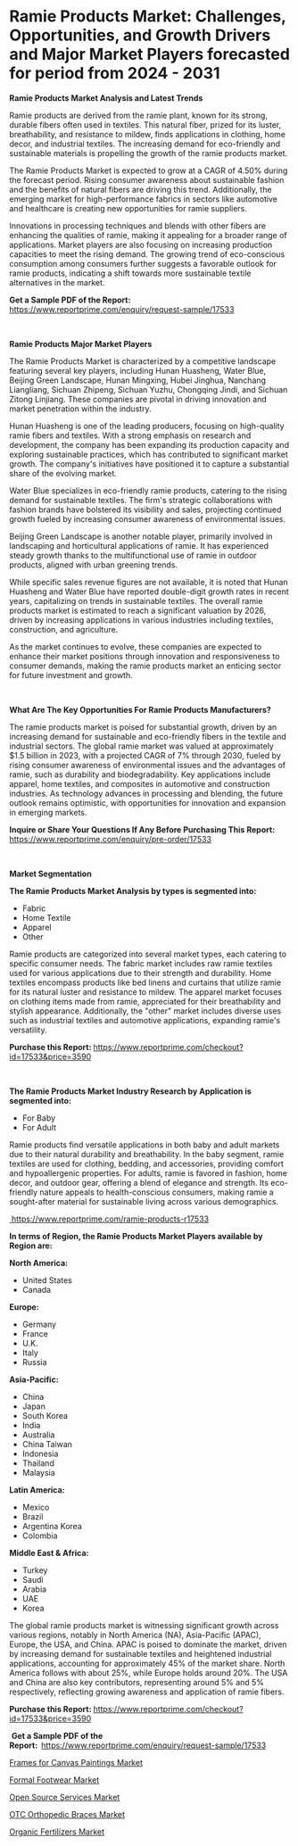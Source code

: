 <p><h1>Ramie Products Market: Challenges, Opportunities, and Growth Drivers and Major Market Players forecasted for period from 2024 - 2031</h1></p><p><strong>Ramie Products Market Analysis and Latest Trends</strong></p>
<p><p>Ramie products are derived from the ramie plant, known for its strong, durable fibers often used in textiles. This natural fiber, prized for its luster, breathability, and resistance to mildew, finds applications in clothing, home decor, and industrial textiles. The increasing demand for eco-friendly and sustainable materials is propelling the growth of the ramie products market. </p><p>The Ramie Products Market is expected to grow at a CAGR of 4.50% during the forecast period. Rising consumer awareness about sustainable fashion and the benefits of natural fibers are driving this trend. Additionally, the emerging market for high-performance fabrics in sectors like automotive and healthcare is creating new opportunities for ramie suppliers. </p><p>Innovations in processing techniques and blends with other fibers are enhancing the qualities of ramie, making it appealing for a broader range of applications. Market players are also focusing on increasing production capacities to meet the rising demand. The growing trend of eco-conscious consumption among consumers further suggests a favorable outlook for ramie products, indicating a shift towards more sustainable textile alternatives in the market.</p></p>
<p><strong>Get a Sample PDF of the Report:&nbsp;</strong> <a href="https://www.reportprime.com/enquiry/request-sample/17533?utm_campaign=12&utm_medium=2&utm_source=Github&utm_content=ia&utm_term=24122024&utm_id=ramie-products">https://www.reportprime.com/enquiry/request-sample/17533</a></p>
<p>&nbsp;</p>
<p><strong>Ramie Products Major Market Players</strong></p>
<p><p>The Ramie Products Market is characterized by a competitive landscape featuring several key players, including Hunan Huasheng, Water Blue, Beijing Green Landscape, Hunan Mingxing, Hubei Jinghua, Nanchang Liangliang, Sichuan Zhipeng, Sichuan Yuzhu, Chongqing Jindi, and Sichuan Zitong Linjiang. These companies are pivotal in driving innovation and market penetration within the industry.</p><p>Hunan Huasheng is one of the leading producers, focusing on high-quality ramie fibers and textiles. With a strong emphasis on research and development, the company has been expanding its production capacity and exploring sustainable practices, which has contributed to significant market growth. The company's initiatives have positioned it to capture a substantial share of the evolving market.</p><p>Water Blue specializes in eco-friendly ramie products, catering to the rising demand for sustainable textiles. The firm's strategic collaborations with fashion brands have bolstered its visibility and sales, projecting continued growth fueled by increasing consumer awareness of environmental issues.</p><p>Beijing Green Landscape is another notable player, primarily involved in landscaping and horticultural applications of ramie. It has experienced steady growth thanks to the multifunctional use of ramie in outdoor products, aligned with urban greening trends.</p><p>While specific sales revenue figures are not available, it is noted that Hunan Huasheng and Water Blue have reported double-digit growth rates in recent years, capitalizing on trends in sustainable textiles. The overall ramie products market is estimated to reach a significant valuation by 2026, driven by increasing applications in various industries including textiles, construction, and agriculture.</p><p>As the market continues to evolve, these companies are expected to enhance their market positions through innovation and responsiveness to consumer demands, making the ramie products market an enticing sector for future investment and growth.</p></p>
<p>&nbsp;</p>
<p><strong>What Are The Key Opportunities For Ramie Products Manufacturers?</strong></p>
<p><p>The ramie products market is poised for substantial growth, driven by an increasing demand for sustainable and eco-friendly fibers in the textile and industrial sectors. The global ramie market was valued at approximately $1.5 billion in 2023, with a projected CAGR of 7% through 2030, fueled by rising consumer awareness of environmental issues and the advantages of ramie, such as durability and biodegradability. Key applications include apparel, home textiles, and composites in automotive and construction industries. As technology advances in processing and blending, the future outlook remains optimistic, with opportunities for innovation and expansion in emerging markets.</p></p>
<p><strong>Inquire or Share Your Questions If Any Before Purchasing This Report:</strong> <a href="https://www.reportprime.com/enquiry/pre-order/17533?utm_campaign=12&utm_medium=2&utm_source=Github&utm_content=ia&utm_term=24122024&utm_id=ramie-products">https://www.reportprime.com/enquiry/pre-order/17533</a></p>
<p>&nbsp;</p>
<p><strong>Market Segmentation</strong></p>
<p><strong>The Ramie Products Market Analysis by types is segmented into:</strong></p>
<p><ul><li>Fabric</li><li>Home Textile</li><li>Apparel</li><li>Other</li></ul></p>
<p><p>Ramie products are categorized into several market types, each catering to specific consumer needs. The fabric market includes raw ramie textiles used for various applications due to their strength and durability. Home textiles encompass products like bed linens and curtains that utilize ramie for its natural luster and resistance to mildew. The apparel market focuses on clothing items made from ramie, appreciated for their breathability and stylish appearance. Additionally, the "other" market includes diverse uses such as industrial textiles and automotive applications, expanding ramie's versatility.</p></p>
<p><strong>Purchase this Report:&nbsp;</strong><a href="https://www.reportprime.com/checkout?id=17533&price=3590&utm_campaign=12&utm_medium=2&utm_source=Github&utm_content=ia&utm_term=24122024&utm_id=ramie-products">https://www.reportprime.com/checkout?id=17533&price=3590</a></p>
<p>&nbsp;</p>
<p><strong>The Ramie Products Market Industry Research by Application is segmented into:</strong></p>
<p><ul><li>For Baby</li><li>For Adult</li></ul></p>
<p><p>Ramie products find versatile applications in both baby and adult markets due to their natural durability and breathability. In the baby segment, ramie textiles are used for clothing, bedding, and accessories, providing comfort and hypoallergenic properties. For adults, ramie is favored in fashion, home decor, and outdoor gear, offering a blend of elegance and strength. Its eco-friendly nature appeals to health-conscious consumers, making ramie a sought-after material for sustainable living across various demographics.</p></p>
<p><a href="https://www.reportprime.com/ramie-products-r17533?utm_campaign=12&utm_medium=2&utm_source=Github&utm_content=ia&utm_term=24122024&utm_id=ramie-products">&nbsp;https://www.reportprime.com/ramie-products-r17533</a></p>
<p><strong>In terms of Region, the Ramie Products Market Players available by Region are:</strong></p>
<p>
    <p> <strong> North America: </strong>
        <ul>
            <li>United States</li>
            <li>Canada</li>
        </ul>
        </p> 
    <p> <strong> Europe: </strong>
        <ul>
            <li>Germany</li>
            <li>France</li>
            <li>U.K.</li>
            <li>Italy</li>
            <li>Russia</li>
        </ul>
        </p> 
    <p> <strong> Asia-Pacific: </strong>
        <ul>
            <li>China</li>
            <li>Japan</li>
            <li>South Korea</li>
            <li>India</li>
            <li>Australia</li>
            <li>China Taiwan</li>
            <li>Indonesia</li>
            <li>Thailand</li>
            <li>Malaysia</li>
        </ul>
        </p> 
    <p> <strong> Latin America: </strong>
        <ul>
            <li>Mexico</li>
            <li>Brazil</li>
            <li>Argentina Korea</li>
            <li>Colombia</li>
        </ul>
        </p> 
    <p> <strong> Middle East & Africa: </strong>
        <ul>
            <li>Turkey</li>
            <li>Saudi</li>
            <li>Arabia</li>
            <li>UAE</li>
            <li>Korea</li>
        </ul>
    </p>
    </p>
<p><p>The global ramie products market is witnessing significant growth across various regions, notably in North America (NA), Asia-Pacific (APAC), Europe, the USA, and China. APAC is poised to dominate the market, driven by increasing demand for sustainable textiles and heightened industrial applications, accounting for approximately 45% of the market share. North America follows with about 25%, while Europe holds around 20%. The USA and China are also key contributors, representing around 5% and 5% respectively, reflecting growing awareness and application of ramie fibers.</p></p>
<p><strong>Purchase this Report: </strong><a href="https://www.reportprime.com/checkout?id=17533&price=3590&utm_campaign=12&utm_medium=2&utm_source=Github&utm_content=ia&utm_term=24122024&utm_id=ramie-products">https://www.reportprime.com/checkout?id=17533&price=3590</a></p>
<p>&nbsp;<strong>Get a Sample PDF of the Report:&nbsp;&nbsp;</strong><a href="https://www.reportprime.com/enquiry/request-sample/17533?utm_campaign=12&utm_medium=2&utm_source=Github&utm_content=ia&utm_term=24122024&utm_id=ramie-products">https://www.reportprime.com/enquiry/request-sample/17533</a></p>
<p><strong></strong></p>
<p><p><a href="https://github.com/seanmcma708/Market-Research-Report-List-1/blob/main/frames-for-canvas-paintings-market.md?utm_campaign=12&utm_medium=2&utm_source=Github&utm_content=ia&utm_term=24122024&utm_id=ramie-products">Frames for Canvas Paintings Market</a></p><p><a href="https://github.com/GenaGaines34/Market-Research-Report-List-1/blob/main/formal-footwear-market.md?utm_campaign=12&utm_medium=2&utm_source=Github&utm_content=ia&utm_term=24122024&utm_id=ramie-products">Formal Footwear Market</a></p><p><a href="https://www.linkedin.com/pulse/analyzing-open-source-services-market-expected-cagr-49-key-drivers-0stdc?utm_campaign=12&utm_medium=2&utm_source=Github&utm_content=ia&utm_term=24122024&utm_id=ramie-products">Open Source Services Market</a></p><p><a href="https://www.linkedin.com/pulse/otc-orthopedic-braces-market-trends-2024-2031-analysis-report-hmu3e?utm_campaign=12&utm_medium=2&utm_source=Github&utm_content=ia&utm_term=24122024&utm_id=ramie-products">OTC Orthopedic Braces Market</a></p><p><a href="https://www.linkedin.com/pulse/how-organic-fertilizers-market-expectd-grow-149-cagr-upcoming-5tvbc?utm_campaign=12&utm_medium=2&utm_source=Github&utm_content=ia&utm_term=24122024&utm_id=ramie-products">Organic Fertilizers Market</a></p></p>